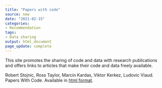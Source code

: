 ```yaml
---
title: "Papers with code"
source: new
date: "2021-02-15"
categories:
- Recommendation
tags:
- Data sharing
output: html_document
page_update: complete
---
```


This site promotes the sharing of code and data with research publications and offers links to articles that make their code and data freely available.

<!--more-->

Robert Stojnic, Ross Taylor, Marcin Kardas, Viktor Kerkez, Ludovic Viaud. Papers With Code. Available in [html format](https://www.paperswithcode.com/).

